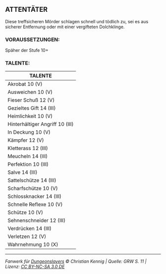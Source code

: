 ## ATTENTÄTER

Diese treffsicheren Mörder schlagen schnell und tödlich zu, sei es aus sicherer Entfernung oder mit einer vergifteten Dolchklinge.

### VORAUSSETZUNGEN:

Späher der Stufe 10+

### TALENTE:

| TALENTE                         |
| ------------------------------- |
| Akrobat 10 (V)                  |
| Ausweichen 10 (V)               |
| Fieser Schuß 12 (V)             |
| Gezieltes Gift 14 (III)         |
| Heimlichkeit 10 (V)             |
| Hinterhältiger Angriff 10 (III) |
| In Deckung 10 (V)               |
| Kämpfer 12 (V)                  |
| Kletterass 12 (III)             |
| Meucheln 14 (III)               |
| Perfektion 10 (III)             |
| Salve 14 (III)                  |
| Sattelschütze 14 (III)          |
| Scharfschütze 10 (V)            |
| Schlossknacker 14 (III)         |
| Schnelle Reflexe 10 (V)         |
| Schütze 10 (V)                  |
| Sehnenschneider 12 (III)        |
| Verdrücken 14 (III)             |
| Verletzen 12 (V)                |
| Wahrnehmung 10 (X)              |

---

_Fanwerk für [Dungeonslayers](https://www.dungeonslayers.net/) © Christian Kennig | Quelle: GRW S. 11 | Lizenz: [CC BY-NC-SA 3.0 DE](https://creativecommons.org/licenses/by-nc-sa/3.0/de/)_
